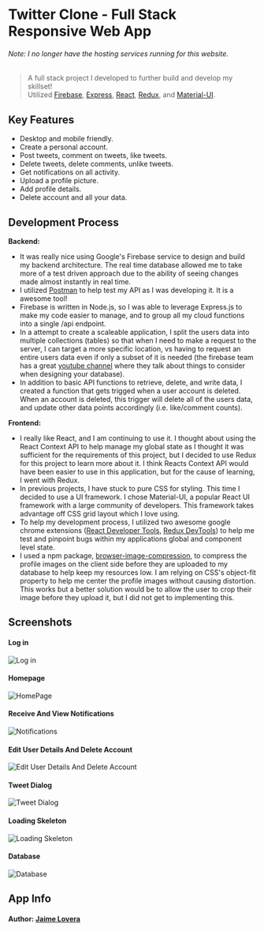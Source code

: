# Twitter Clone - Full Stack Responsive Web App

###### Note: I no longer have the hosting services running for this website.

> A full stack project I developed to further build and develop my skillset!  
> Utilized [Firebase](https://firebase.google.com/), [Express](https://expressjs.com/), [React](https://reactjs.org/), [Redux](https://redux.js.org/), and [Material-UI](https://material-ui.com/).

## Key Features

- Desktop and mobile friendly.
- Create a personal account.
- Post tweets, comment on tweets, like tweets.
- Delete tweets, delete comments, unlike tweets.
- Get notifications on all activity.
- Upload a profile picture.
- Add profile details.
- Delete account and all your data.

## Development Process

**Backend:**

- It was really nice using Google's Firebase service to design and build my backend architecture. The real time database allowed me to take more of a test driven approach due to the ability of seeing changes made almost instantly in real time.
- I utilized [Postman](https://www.postman.com/) to help test my API as I was developing it. It is a awesome tool!
- Firebase is written in Node.js, so I was able to leverage Express.js to make my code easier to manage, and to group all my cloud functions into a single /api endpoint.
- In a attempt to create a scaleable application, I split the users data into multiple collections (tables) so that when I need to make a request to the server, I can target a more specific location, vs having to request an entire users data even if only a subset of it is needed (the firebase team has a great [youtube channel](https://youtu.be/haMOUb3KVSo) where they talk about things to consider when designing your database).
- In addition to basic API functions to retrieve, delete, and write data, I created a function that gets trigged when a user account is deleted. When an account is deleted, this trigger will delete all of the users data, and update other data points accordingly (i.e. like/comment counts).

**Frontend:**

- I really like React, and I am continuing to use it. I thought about using the React Context API to help manage my global state as I thought it was sufficient for the requirements of this project, but I decided to use Redux for this project to learn more about it. I think Reacts Context API would have been easier to use in this application, but for the cause of learning, I went with Redux.
- In previous projects, I have stuck to pure CSS for styling. This time I decided to use a UI framework. I chose Material-UI, a popular React UI framework with a large community of developers. This framework takes advantage off CSS grid layout which I love using.
- To help my development process, I utilized two awesome google chrome extensions ([React Developer Tools](https://chrome.google.com/webstore/detail/react-developer-tools/fmkadmapgofadopljbjfkapdkoienihi?hl=en), [Redux DevTools](https://chrome.google.com/webstore/detail/redux-devtools/lmhkpmbekcpmknklioeibfkpmmfibljd?hl=en)) to help me test and pinpoint bugs within my applications global and component level state.
- I used a npm package, [browser-image-compression](https://www.npmjs.com/package/browser-image-compression), to compress the profile images on the client side before they are uploaded to my database to help keep my resources low. I am relying on CSS's object-fit property to help me center the profile images without causing distortion. This works but a better solution would be to allow the user to crop their image before they upload it, but I did not get to implementing this.

## Screenshots

#### Log in

![Log in](./readme_screenshots/login.png)

#### Homepage

![HomePage](./readme_screenshots/homepage.png)

#### Receive And View Notifications

![Notifications](./readme_screenshots/notifications.png)

#### Edit User Details And Delete Account

![Edit User Details And Delete Account](./readme_screenshots/edit-details.png)

#### Tweet Dialog

![Tweet Dialog](./readme_screenshots/tweet-dialog.png)

#### Loading Skeleton

![Loading Skeleton](./readme_screenshots/loading-skeleton.png)

#### Database

![Database](./readme_screenshots/database.png)

## App Info

#### Author: [Jaime Lovera](https://github.com/jaimelovera)
